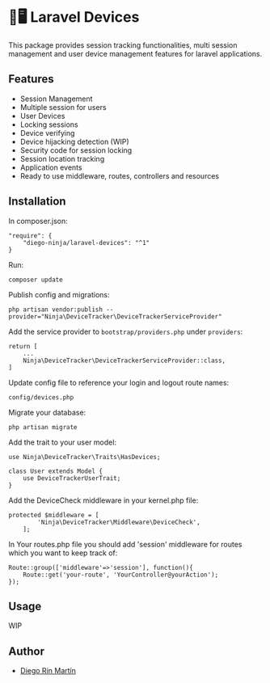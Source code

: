 # 📱🖥️ Laravel Devices
This package provides session tracking functionalities, multi session management and user device management features for laravel applications.

## Features
* Session Management
* Multiple session for users
* User Devices
* Locking sessions
* Device verifying
* Device hijacking detection (WIP)
* Security code for session locking
* Session location tracking
* Application events
* Ready to use middleware, routes, controllers and resources

## Installation
In composer.json:

    "require": {
        "diego-ninja/laravel-devices": "^1"
    }

Run:

    composer update

Publish config and migrations:

    php artisan vendor:publish --provider="Ninja\DeviceTracker\DeviceTrackerServiceProvider"

Add the service provider to `bootstrap/providers.php` under `providers`:

    return [
        ...
        Ninja\DeviceTracker\DeviceTrackerServiceProvider::class,
    ]

	
Update config file to reference your login and logout route names:

	config/devices.php

Migrate your database:

    php artisan migrate

Add the trait to your user model:

    use Ninja\DeviceTracker\Traits\HasDevices;
    
    class User extends Model {
    	use DeviceTrackerUserTrait;
    }


Add the DeviceCheck middleware in your kernel.php file:

    protected $middleware = [
    		'Ninja\DeviceTracker\Middleware\DeviceCheck',
    	];


In Your routes.php file you should add 'session' middleware for routes which you want to keep track of:

    Route::group(['middleware'=>'session'], function(){
        Route::get('your-route', 'YourController@yourAction');
    });

## Usage

WIP
    

## Author

- [Diego Rin Martín](https://github.com/diego-ninja)

